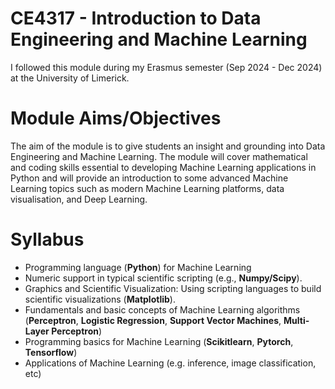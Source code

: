 # CE4317 - Introduction to Data Engineering and Machine Learning

I followed this module during my Erasmus semester (Sep 2024 - Dec 2024) at the University of Limerick.

# Module Aims/Objectives

The aim of the module is to give students an insight and grounding into Data Engineering and Machine Learning. The module will cover mathematical and coding skills essential to developing Machine Learning applications in Python and will provide an introduction to some advanced Machine Learning topics such as modern Machine Learning platforms, data visualisation, and Deep Learning. 

# Syllabus

- Programming language (**Python**) for Machine Learning
- Numeric support in typical scientific scripting (e.g., **Numpy/Scipy**).
- Graphics and Scientific Visualization: Using scripting languages to build scientific visualizations (**Matplotlib**).
- Fundamentals and basic concepts of Machine Learning algorithms (**Perceptron**, **Logistic Regression**, **Support Vector Machines**, **Multi-Layer Perceptron**)
- Programming basics for Machine Learning (**Scikitlearn**, **Pytorch**, **Tensorflow**)
- Applications of Machine Learning (e.g. inference, image classification, etc)
